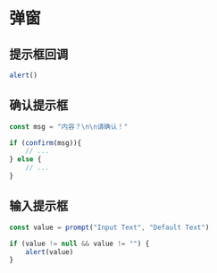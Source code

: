 <!--
 * @Description: 
 * @Version: 1.0
 * @Author: daLao
 * @Email:  
 * @Date: 2023-04-24 10:06:24
 * @LastEditors: daLao
 * @LastEditTime: 2023-04-24 10:08:44
-->

# 弹窗

## 提示框回调

```js
alert()
```

## 确认提示框

```js
const msg = "内容？\n\n请确认！"

if (confirm(msg)){
    // ...
} else {
    // ...
}
```

## 输入提示框

```js
const value = prompt("Input Text", "Default Text")

if (value != null && value != "") {
    alert(value)
}
```
